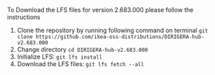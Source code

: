 To Download the LFS files for version 2.683.000 please follow the instructions

1. Clone the repository by running following command on terminal `git clone https://github.com/ikea-oss-distributions/DIRIGERA-hub-v2.683.000`
2. Change directory `cd DIRIGERA-hub-v2.683.000`
3. Initialize LFS: `git lfs install`
4. Download the LFS files: `git lfs fetch --all`
